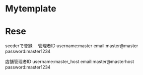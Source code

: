 # Mytemplate
# Rese

seederで登録　
管理者ID
username:master
email:master@master
password:master1234

店舗管理者ID
username:master_host
email:master@masterhost
password:master1234


